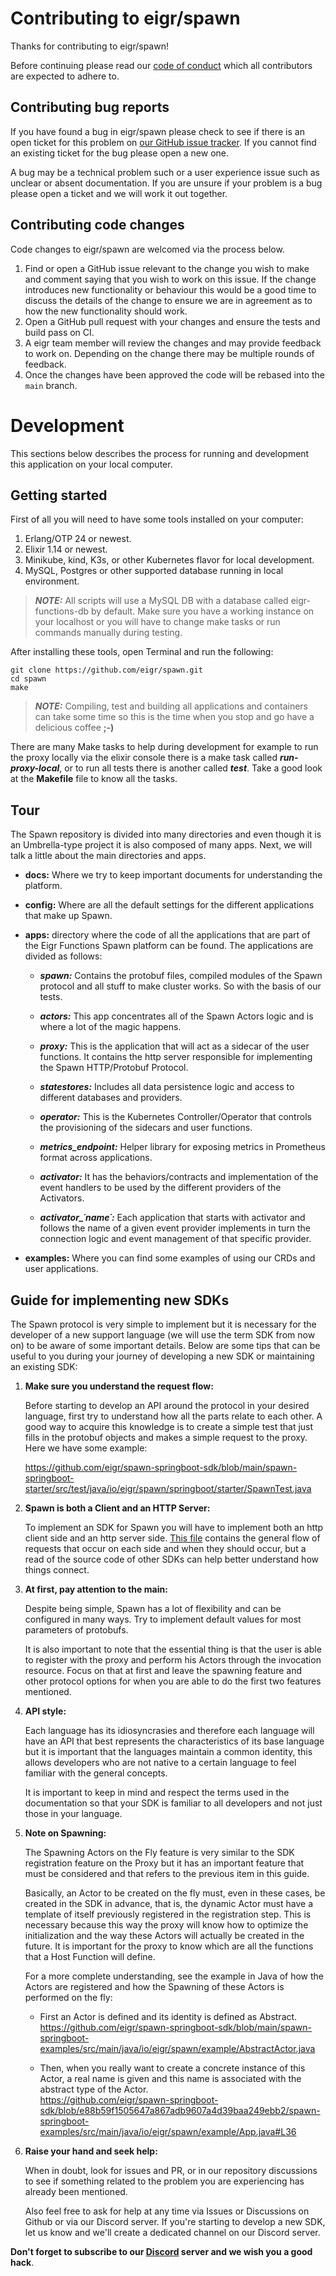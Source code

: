 # Contributing to eigr/spawn

Thanks for contributing to eigr/spawn!

Before continuing please read our [code of conduct][code-of-conduct] which all
contributors are expected to adhere to.

[code-of-conduct]: https://github.com/eigr/spawn/blob/master/CODE_OF_CONDUCT.md


## Contributing bug reports

If you have found a bug in eigr/spawn please check to see if there is an open
ticket for this problem on [our GitHub issue tracker][issues]. If you cannot
find an existing ticket for the bug please open a new one.

[issues]: https://github.com/eigr/spawn/issues

A bug may be a technical problem such or a user experience issue such as
unclear or absent documentation. If you are unsure if your problem is a bug
please open a ticket and we will work it out together.


## Contributing code changes

Code changes to eigr/spawn are welcomed via the process below.

1. Find or open a GitHub issue relevant to the change you wish to make and
   comment saying that you wish to work on this issue. If the change
   introduces new functionality or behaviour this would be a good time to
   discuss the details of the change to ensure we are in agreement as to how
   the new functionality should work.
2. Open a GitHub pull request with your changes and ensure the tests and build
   pass on CI.
3. A eigr team member will review the changes and may provide feedback to
   work on. Depending on the change there may be multiple rounds of feedback.
4. Once the changes have been approved the code will be rebased into the
   `main` branch.

# Development

This sections below describes the process for running and development this application on your local computer.

## Getting started

First of all you will need to have some tools installed on your computer:

1. Erlang/OTP 24 or newest.
2. Elixir 1.14 or newest.
3. Minikube, kind, K3s, or other Kubernetes flavor for local development.
4. MySQL, Postgres or other supported database running in local environment.

> **_NOTE:_** All scripts will use a MySQL DB with a database called eigr-functions-db by default. Make sure you have a working instance on your localhost or you will have to change make tasks or run commands manually during testing.

After installing these tools, open Terminal and run the following:

```shell
git clone https://github.com/eigr/spawn.git
cd spawn
make
```

> **_NOTE:_** Compiling, test and building all applications and containers can take some time so this is the time when you stop and go have a delicious coffee **;-)**

There are many Make tasks to help during development for example to run the proxy locally via the elixir console there is a make task called ***run-proxy-local***, or to run all tests there is another called ***test***. Take a good look at the **Makefile** file to know all the tasks.

## Tour

The Spawn repository is divided into many directories and even though it is an Umbrella-type project it is also composed of many apps. Next, we will talk a little about the main directories and apps.

* **docs:** Where we try to keep important documents for understanding the platform.

* **config:** Where are all the default settings for the different applications that make up Spawn.

* **apps:** directory where the code of all the applications that are part of the Eigr Functions Spawn platform can be found. The applications are divided as follows:

    * ***spawn:*** Contains the protobuf files, compiled modules of the Spawn protocol and all stuff to make cluster works. So with the basis of our tests.

    * ***actors:*** This app concentrates all of the Spawn Actors logic and is where a lot of the magic happens.

    * ***proxy:*** This is the application that will act as a sidecar of the user functions. It contains the http server responsible for implementing the Spawn HTTP/Protobuf Protocol.

    * ***statestores:*** Includes all data persistence logic and access to different databases and providers.

    * ***operator:*** This is the Kubernetes Controller/Operator that controls the provisioning of the sidecars and user functions.

    * ***metrics_endpoint:*** Helper library for exposing metrics in Prometheus format across applications.

    * ***activator:*** It has the behaviors/contracts and implementation of the event handlers to be used by the different providers of the Activators.

    * ***activator_´name´:*** Each application that starts with activator and follows the name of a given event provider implements in turn the connection logic and event management of that specific provider.

* **examples:** Where you can find some examples of using our CRDs and user applications.

## Guide for implementing new SDKs

The Spawn protocol is very simple to implement but it is necessary for the developer of a new support language (we will use the term SDK from now on) to be aware of some important details. Below are some tips that can be useful to you during your journey of developing a new SDK or maintaining an existing SDK:

1. **Make sure you understand the request flow:** 

   Before starting to develop an API around the protocol in your desired language, first try to understand how all the parts relate to each other. A good way to acquire this knowledge is to create a simple test that just fills in the protobuf objects and makes a simple request to the proxy. Here we have some example:
   
   https://github.com/eigr/spawn-springboot-sdk/blob/main/spawn-springboot-starter/src/test/java/io/eigr/spawn/springboot/starter/SpawnTest.java

2. **Spawn is both a Client and an HTTP Server:**
   
   To implement an SDK for Spawn you will have to implement both an http client side and an http server side. [This file](docs/protocol.md) contains the general flow of requests that occur on each side and when they should occur, but a read of the source code of other SDKs can help better understand how things connect.

3. **At first, pay attention to the main:**

   Despite being simple, Spawn has a lot of flexibility and can be configured in many ways. Try to implement default values for most parameters of protobufs.

   It is also important to note that the essential thing is that the user is able to register with the proxy and perform his Actors through the invocation resource. Focus on that at first and leave the spawning feature and other protocol options for when you are able to do the first two features mentioned.

4. **API style:**

   Each language has its idiosyncrasies and therefore each language will have an API that best represents the characteristics of its base language but it is important that the languages maintain a common identity, this allows developers who are not native to a certain language to feel familiar with the general concepts.

   It is important to keep in mind and respect the terms used in the documentation so that your SDK is familiar to all developers and not just those in your language.

5. **Note on Spawning:**

   The Spawning Actors on the Fly feature is very similar to the SDK registration feature on the Proxy but it has an important feature that must be considered and that refers to the previous item in this guide.
   
   Basically, an Actor to be created on the fly must, even in these cases, be created in the SDK in advance, that is, the dynamic Actor must have a template of itself previously registered in the registration step. This is necessary because this way the proxy will know how to optimize the initialization and the way these Actors will actually be created in the future. It is important for the proxy to know which are all the functions that a Host Function will define.
   
   For a more complete understanding, see the example in Java of how the Actors are registered and how the Spawning of these Actors is performed on the fly:

      * First an Actor is defined and its identity is defined as Abstract.
        https://github.com/eigr/spawn-springboot-sdk/blob/main/spawn-springboot-examples/src/main/java/io/eigr/spawn/example/AbstractActor.java

      * Then, when you really want to create a concrete instance of this Actor, a real name is given and this name is associated with the abstract type of the Actor.  
        https://github.com/eigr/spawn-springboot-sdk/blob/e88b59f1505647a867adb9607a4d39baa249ebb2/spawn-springboot-examples/src/main/java/io/eigr/spawn/example/App.java#L36

6. **Raise your hand and seek help:**

   When in doubt, look for issues and PR, or in our repository discussions to see if something related to the problem you are experiencing has already been mentioned.

   Also feel free to ask for help at any time via Issues or Discussions on Github or via our Discord server. If you're starting to develop a new SDK, let us know and we'll create a dedicated channel on our Discord server.

**Don't forget to subscribe to our [Discord](https://discord.gg/2PcshvfS93) server and we wish you a good hack**.